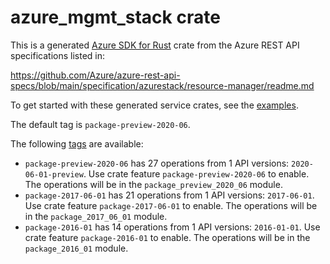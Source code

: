 # azure_mgmt_stack crate

This is a generated [Azure SDK for Rust](https://github.com/Azure/azure-sdk-for-rust) crate from the Azure REST API specifications listed in:

https://github.com/Azure/azure-rest-api-specs/blob/main/specification/azurestack/resource-manager/readme.md

To get started with these generated service crates, see the [examples](https://github.com/Azure/azure-sdk-for-rust/blob/main/services/README.md#examples).

The default tag is `package-preview-2020-06`.

The following [tags](https://github.com/Azure/azure-sdk-for-rust/blob/main/services/tags.md) are available:

- `package-preview-2020-06` has 27 operations from 1 API versions: `2020-06-01-preview`. Use crate feature `package-preview-2020-06` to enable. The operations will be in the `package_preview_2020_06` module.
- `package-2017-06-01` has 21 operations from 1 API versions: `2017-06-01`. Use crate feature `package-2017-06-01` to enable. The operations will be in the `package_2017_06_01` module.
- `package-2016-01` has 14 operations from 1 API versions: `2016-01-01`. Use crate feature `package-2016-01` to enable. The operations will be in the `package_2016_01` module.